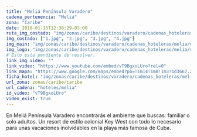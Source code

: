 ```yaml
---
title: "Meliá Península Varadero"
cadena_pertenencia: "Meliá"
zona: "Caribe"
date: 2018-01-15T12:38:29-03:00
ruta_img_costado: "img/zonas/caribe/destinos/varadero/cadenas_hoteleras/melia/melia_peninsula_varadero/imagenes/"
img_costado: ["1.jpg", "2.jpg", "3.jpg", "4.jpg"]
img_main: "img/zonas/caribe/destinos/varadero/cadenas_hoteleras/melia/melia_peninsula_varadero/melia_peninsula_varadero.jpg"
img_logo: "img/zonas/caribe/destinos/varadero/cadenas_hoteleras/melia/melia_peninsula_varadero/logo_hotel/logo_melia_peninsula_varadero.jpg"
# Esto esta pendiente de resolver.
link_img_video: ""
link_video: "https://www.youtube.com/embed/vT9BgxoLUro?rel=0"
link_mapa: "https://www.google.com/maps/embed?pb=!1m14!1m8!1m3!1d3667.2075202887318!2d-81.1397414!3d23.1991067!3m2!1i1024!2i768!4f13.1!3m3!1m2!1s0x88d39f1467b3d32f%3A0xfe5dd0d95c2836c0!2sMeli%C3%A1+Peninsula+Varadero!5e0!3m2!1ses!2scl!4v1516030832907"
ficha_hotel: "img/zonas/caribe/destinos/varadero/cadenas_hoteleras/melia/melia_peninsula_varadero/melia_peninsula_varadero.pdf"
url_zona: zonas/caribe/caribe
url_cadena: "hoteles/melia"
id_video: "vT9BgxoLUro"
video_exist: true
---
```

En Meliá Península Varadero encontrarás el ambiente que buscas: familiar o solo adultos. Un resort de estilo colonial Key West con todo lo necesario para unas vacaciones inolvidables en la playa más famosa de Cuba.

